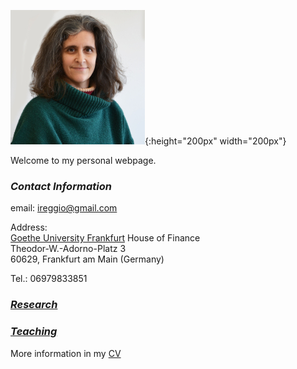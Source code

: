 <!---
My research interests are 
-->


![](myLib/iliana_pic.jpg){:height="200px" width="200px"}

Welcome to my personal webpage. 

### **_Contact Information_**
email: ireggio@gmail.com

Address:  
[Goethe University Frankfurt](http://www.uni-frankfurt.de)
House of Finance  
Theodor-W.-Adorno-Platz 3  
60629, Frankfurt am Main (Germany)

Tel.: 06979833851


### **_[Research](research.md)_**

### **_[Teaching](teaching.md)_**

More information in my [CV](myLib/IlianaReggio_CV_March2019.pdf)

<!---
your comment goes here
and here
-->
